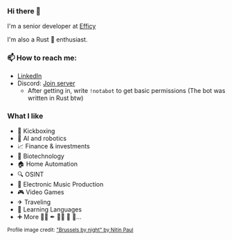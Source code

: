 ### Hi there 👋
I'm a senior developer at [Efficy](https://www.efficy.com/)

I'm also a Rust 🦀 enthusiast.

### 📫 How to reach me:
* [LinkedIn](https://www.linkedin.com/in/emmanuelcapelle1)
* Discord: [Join server](https://discord.gg/jchFsrzxtE)
  * After getting in, write `!notabot` to get basic permissions (The bot was written in Rust btw)

### What I like
* 🥊 Kickboxing
* 🤖 AI and robotics
* 📈 Finance & investments
* 🧬 Biotechnology
* 🏠 Home Automation
* 🔍 OSINT
* 🎵 Electronic Music Production
* 🎮 Video Games
* ✈ Traveling
* 👅 Learning Languages
* ➕ More 🧘‍♂️ ✒ 👨‍🍳 🐤 🦊...

<small>Profile image credit: ["Brussels by night" by Nitin Paul](https://www.flickr.com/photos/nitin_paul/31568673675)</small>

<!-- I 👀 U -->
